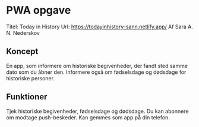 # PWA opgave
Titel: Today in History
Url: https://todayinhistory-sann.netlify.app/
Af Sara A. N. Nederskov

## Koncept
En app, som informere om historiske begivenheder, der fandt sted samme dato som du åbner den. Informere også om fødselsdage og dødsdage for historiske personer. 

## Funktioner
Tjek historiske begivenheder, fødselsdage og dødsdage. Du kan abonnere om modtage push-beskeder. Kan gemmes som app på din telefon.